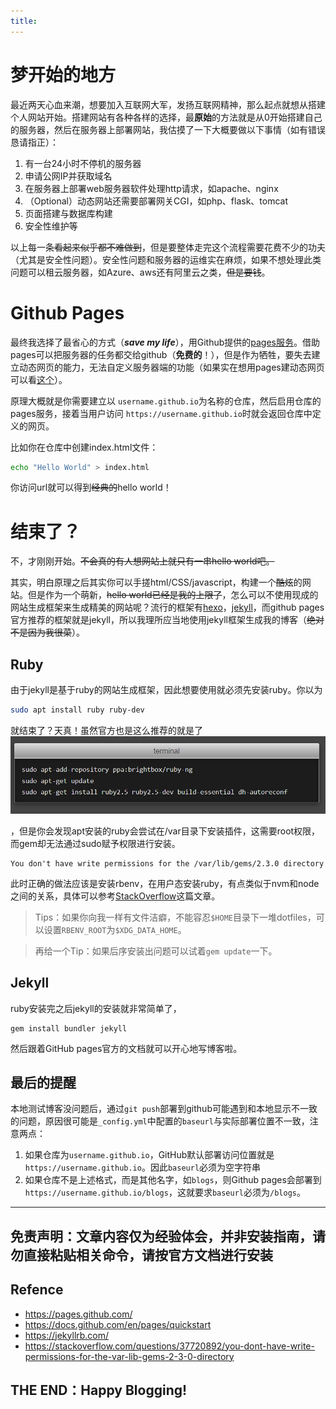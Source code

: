 ```yaml
---
title: 
---
```

# 梦开始的地方

最近两天心血来潮，想要加入互联网大军，发扬互联网精神，那么起点就想从搭建个人网站开始。搭建网站有各种各样的选择，最**原始**的方法就是从0开始搭建自己的服务器，然后在服务器上部署网站，我估摸了一下大概要做以下事情（如有错误恳请指正）：

1. 有一台24小时不停机的服务器
2. 申请公网IP并获取域名
3. 在服务器上部署web服务器软件处理http请求，如apache、nginx
4. （Optional）动态网站还需要部署网关CGI，如php、flask、tomcat
5. 页面搭建与数据库构建
6. 安全性维护等

以上每一条~~看起来似乎都不难做到~~，但是要整体走完这个流程需要花费不少的功夫（尤其是安全性问题）。安全性问题和服务器的运维实在麻烦，如果不想处理此类问题可以租云服务器，如Azure、aws还有阿里云之类，~~但是要钱~~。

# Github Pages

最终我选择了最省心的方式（***save my life***），用Github提供的[pages服务](https://pages.github.com/)。借助pages可以把服务器的任务都交给github（**免费的**！），但是作为牺牲，要失去建立动态网页的能力，无法自定义服务器端的功能（如果实在想用pages建动态网页可以看[这个](https://link.zhihu.com/?target=https%3A//github.com/axetroy/blog)）。

原理大概就是你需要建立以 `username.github.io`为名称的仓库，然后启用仓库的pages服务，接着当用户访问 `https://username.github.io`时就会返回仓库中定义的网页。

比如你在仓库中创建index.html文件：

```bash
echo "Hello World" > index.html
```

你访问url就可以得到~~经典的~~hello world！

# 结束了？

不，才刚刚开始。~~不会真的有人想网站上就只有一串hello world吧。~~

其实，明白原理之后其实你可以手搓html/CSS/javascript，构建一个~~酷炫~~的网站。但是作为一个萌新，~~hello world已经是我的上限了~~，怎么可以不使用现成的网站生成框架来生成精美的网站呢？流行的框架有[hexo](https://hexo.io/index.html)，[jekyll](https://jekyllrb.com/)，而github pages官方推荐的框架就是jekyll，所以我理所应当地使用jekyll框架生成我的博客（~~绝对不是因为我很菜~~）。

## Ruby

由于jekyll是基于ruby的网站生成框架，因此想要使用就必须先安装ruby。你以为

```bash
sudo apt install ruby ruby-dev
```

就结束了？天真！虽然官方也是这么推荐的就是了![Alt text](image/2023-08-02-Start-Up!-搭建个人网站/image.png)

，但是你会发现apt安装的ruby会尝试在/var目录下安装插件，这需要root权限，而gem却无法通过sudo赋予权限进行安装。

```
You don't have write permissions for the /var/lib/gems/2.3.0 directory
```

此时正确的做法应该是安装rbenv，在用户态安装ruby，有点类似于nvm和node之间的关系，具体可以参考[StackOverflow](https://stackoverflow.com/questions/37720892/you-dont-have-write-permissions-for-the-var-lib-gems-2-3-0-directory)这篇文章。

> Tips：如果你向我一样有文件洁癖，不能容忍`$HOME`目录下一堆dotfiles，可以设置`RBENV_ROOT`为`$XDG_DATA_HOME`。

> 再给一个Tip：如果后序安装出问题可以试着`gem update`一下。

## Jekyll
ruby安装完之后jekyll的安装就非常简单了，
```
gem install bundler jekyll
```
然后跟着GitHub pages官方的文档就可以开心地写博客啦。

## 最后的提醒
本地测试博客没问题后，通过`git push`部署到github可能遇到和本地显示不一致的问题，原因很可能是`_config.yml`中配置的`baseurl`与实际部署位置不一致，注意两点：
1. 如果仓库为`username.github.io`，GitHub默认部署访问位置就是`https://username.github.io`。因此`baseurl`必须为空字符串
2. 如果仓库不是上述格式，而是其他名字，如`blogs`，则Github pages会部署到`https://username.github.io/blogs`，这就要求`baseurl`必须为`/blogs`。

---
免责声明：文章内容仅为经验体会，并非安装指南，请勿直接粘贴相关命令，请按官方文档进行安装
---
Refence
---
- https://pages.github.com/
- https://docs.github.com/en/pages/quickstart
- https://jekyllrb.com/
- https://stackoverflow.com/questions/37720892/you-dont-have-write-permissions-for-the-var-lib-gems-2-3-0-directory

THE END：Happy Blogging!
---